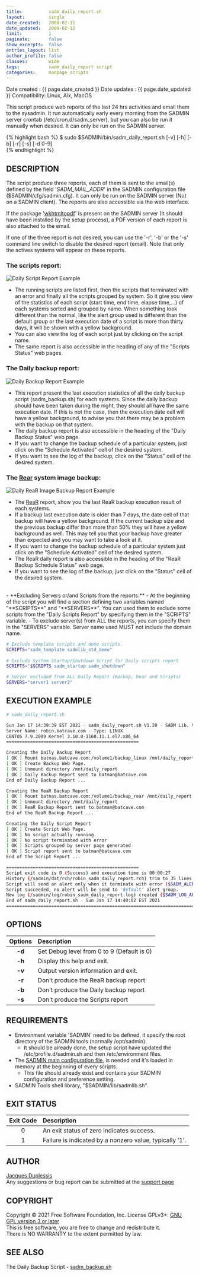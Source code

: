 ```yaml
---
title:          sadm_daily_report.sh
layout:         single
date_created:   2008-02-11
date_updated:   2009-02-12 
limit:          1
paginate:       false
show_excerpts:  false
entries_layout: list
author_profile: false
classes:        wide
tags:           sadm_daily_report script 
categories:     manpage scripts 
---
```


Date created : {{ page.date_created }}
Date updates : {{ page.date_updated }}
Compatibility: Linux, Aix, MacOS

This script produce web reports of the last 24 hrs activities and email them to the sysadmin. It run automatically early every morning from the SADMIN server crontab (/etc/cron.d/sadm_server), but you can also be run it manually when desired. It can only be run on the SADMIN server.

{% highlight bash %}
$ sudo $SADMIN/bin/sadm_daily_report.sh [-v] [-h] [-b] [-r] [-s] [-d 0-9]  
{% endhighlight %}


## DESCRIPTION
The script produce three reports, each of them is sent to the email(s) defined by the field '*SADM_MAIL_ADDR*' in the SADMIN configuration file ($SADMIN/cfg/sadmin.cfg). It can only be run on the SADMIN server (Not on a SADMIN client). The reports are also accessible via the web interface.

If the package '[wkhtmltopdf](https://wkhtmltopdf.org/)' is present on the SADMIN server (It should have been installed by the setup process), a PDF version of each report is also attached to the email.

If one of the three report is not desired, you can use the '-r', '-b' or the '-s' command line switch to disable the desired report (email). Note that only the actives systems will appear on these reports.  

### The scripts report:
![Daily Script Report Example](/assets/img/man/sadm_daily_report/sadm_daily_report_script.png)
  - The running scripts are listed first, then the scripts that terminated with an error and finally all the scripts grouped by system. So it give you view of the statistics of each script (start time, end time, elapse time,...) of each systems sorted and grouped by name. When something look different than the normal, like the alert group used is different than the default group or the last execution date of a script is more than thirty days, it will be shown with a yellow background. 
  - You can also view the log of each script just by clicking on the script name. 
  - The same report is also accessible in the heading of any of the "Scripts Status" web pages.  

### The Daily backup report:
![Daily Backup Report Example](/assets/img/man/sadm_daily_report/sadm_daily_report_backup.png)
  - This report present the last execution statistics of all the daily backup script (sadm_backup.sh) for each systems. Since the daily backup should have been taken during the night, they should all have the same execution date. If this is not the case, then the execution date cell will have a yellow background, to advise you that there may be a problem with the backup on that system. 
  - The daily backup report is also accessible in the heading of the "Daily Backup Status" web page.  
  - If you want to change the backup schedule of a particular system, just click on the "Schedule Activated" cell of the desired system.
  - If you want to see the log of the backup, click on the "Status" cell of the desired system.


### The [Rear](https://relax-and-recover.org/) system image backup:
![Daily ReaR Image Backup Report Example](/assets/img/man/sadm_daily_report/sadm_daily_report_rear.png)
  - The [ReaR](https://relax-and-recover.org/) report, show you the last ReaR backup execution result of each systems.
  - If a backup last execution date is older than 7 days, the date cell of that backup will have a yellow background. If the current backup size and the  previous backup differ than more than 50% they will have a yellow background as well. This may tell you that your backup have greater than expected and you may want to take a look at it.
  - If you want to change the backup schedule of a particular system just click on the "Schedule Activated" cell of the desired system.  
  - The ReaR daily report is also accessible in the heading of the "ReaR Backup Schedule Status" web page.
  - If you want to see the log of the backup, just click on the "Status" cell of the desired system.  
<br>
- **Excluding Servers or/and Scripts from the reports:**
    - At the beginning of the script you will find a section defining two variables named "**SCRIPTS**" and "**SERVERS**". You can used them to exclude some scripts from the "Daily Scripts Report" by specifying them in the "SCRIPTS" variable.
    - To exclude server(s) from ALL the reports, you can specify them in the "SERVERS" variable. Server name used MUST not include the domain name.
  
```bash
# Exclude template scripts and demo scripts.
SCRIPTS="sadm_template sadmlib_std_demo"
    
# Exclude System Startup/Shutdown Script for Daily scripts report
SCRIPTS="$SCRIPTS sadm_startup sadm_shutdown"

# Server excluded from ALL Daily Report (Backup, Rear and Scripts)
SERVERS="server1 server2"
```



## EXECUTION EXAMPLE

```bash
# sadm_daily_report.sh

Sun Jan 17 14:39:39 EST 2021 - sadm_daily_report.sh V1.20 - SADM Lib. V3.64
Server Name: robin.batcave.com - Type: LINUX
CENTOS 7.9.2009 Kernel 3.10.0-1160.11.1.el7.x86_64
==================================================

Creating the Daily Backup Report
[ OK ] Mount batnas.batcave.com:/volume1/backup_linux /mnt/daily_report
[ OK ] Create Backup Web Page.
[ OK ] Unmount directory /mnt/daily_report
[ OK ] Daily Backup Report sent to batman@batcave.com
End of Daily Backup Report ...

Creating the ReaR Backup Report
[ OK ] Mount batnas.batcave.com:/volume1/backup_rear /mnt/daily_report
[ OK ] Unmount directory /mnt/daily_report
[ OK ] ReaR Backup Report sent to batman@batcave.com
End of the ReaR Backup Report ...

Creating the Daily Script Report
[ OK ] Create Script Web Page.
[ OK ] No script actually running.
[ OK ] No script terminated with error
[ OK ] Scripts grouped by server page generated
[ OK ] Script report sent to batman@batcave.com
End of the Script Report ...

==================================================
Script exit code is 0 (Success) and execution time is 00:00:27
History (/sadmin/dat/rch/robin_sadm_daily_report.rch) trim to 35 lines ($SADM_MAX_RCLINE=35).
Script will send an alert only when it terminate with error ($SADM_ALERT_TYPE=1).
Script succeeded, no alert will be send to 'default' alert group.
New log (/sadmin/log/robin_sadm_daily_report.log) created ($SADM_LOG_APPEND='N').
End of sadm_daily_report.sh - Sun Jan 17 14:40:02 EST 2021
==========================================================================
```

## OPTIONS

| Options | Description                                |
|:-------:|:------------------------------------------ |
| **-d**  | Set Debug level from 0 to 9 (Default is 0) |
| **-h**  | Display this help and exit.                |
| **-v**  | Output version information and exit.       |
| **-r**  | Don't produce the ReaR backup report       |
| **-b**  | Don't produce the Daily backup report      |
| **-s**  | Don't produce the Scripts report           |


## REQUIREMENTS
- Environment variable 'SADMIN' need to be defined, it specify the root directory of the SADMIN tools (normally /opt/sadmin).  
  - It should be already done, the setup script have updated the /etc/profile.d/sadmin.sh and then /etc/environment files.  
- The [SADMIN main configuration file](/doc/man/file_sadmin_cfg.php), is needed and it's loaded in memory at the beginning of every scripts.
  - This file should already exist and contains your SADMIN configuration and preference setting.
- SADMIN Tools shell library, "$SADMIN/lib/sadmlib.sh".  


## EXIT STATUS

| Exit Code | Description                                           |
|:-------:|:-------------------------------------------             |
| 0       | An exit status of zero indicates success.               |  
| 1       | Failure is indicated by a nonzero value, typically ‘1’. |  


## AUTHOR
[Jacques Duplessis](jacques.duplessis@sadmin.ca.)  
Any suggestions or bug report can be submitted at the [support page](www.sadmin.ca/support.php)


## COPYRIGHT
Copyright © 2021 Free Software Foundation, Inc. License GPLv3+: [GNU GPL version 3 or later](http://gnu.org/licenses/gpl.html)  
This is free software, you are free to change and redistribute it.   
There is NO WARRANTY to the extent permitted by law.  


## SEE ALSO
The Daily Backup Script - [sadm_backup.sh](http://sadmin/www/doc/man/sadm_backup.html)




